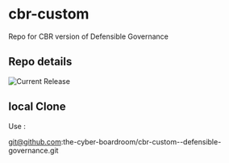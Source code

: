 # cbr-custom
Repo for CBR version of Defensible Governance 


## Repo details

![Current Release](https://img.shields.io/badge/release-v0.1.26-blue)

## local Clone

Use :

git@github.com:the-cyber-boardroom/cbr-custom--defensible-governance.git
